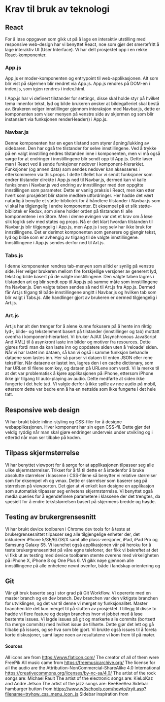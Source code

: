 # Krav til bruk av teknologi

## React
For å løse oppgaven som gikk ut på å lage en interaktiv utstilling med responsive web-design har vi benyttet React, noe som gjør det smertefritt å lage interaktiv UI (User Interface). Vi har delt prosjektet opp i en rekke React-komponenter.

### App.js

App.js er moder-komponenten og entrypoint til web-applikasjonen. Alt som blir vist på skjermen blir rendret via App.js. App.js rendres på DOM-en i index.js, som igjen rendres i index.html. 

I App.js har vi definert tilstander for settings, disse skal holde styr på hvilket tema innenfor tekst, lyd og bilde brukeren ønsker at bildegalleriet skal bestå av. Brukeren velger innstillinger gjennom interaksjon med Navbar.js, dette er komponenten som viser menyen på venstre side av skjermen og som blir instansiert via funksjonen renderHeader() i App.js. 

### Navbar.js

Denne komponenten har en egen tilstand som styrer åpning/lukking av sidebaren. Den har også tre tilstander for selve innstillingene. Ved å trykke på en valgt innstilling endres tilstanden inne i komponenten, men vi må også sørge for at endringer i innstillingene blir sendt opp til App.js. Dette løser man i React ved å sende funksjoner nedover i komponent-hierarkiet. Funksjoner (og annen data) som sendes nedover kan aksesseres i etterkommeren via this.props. I dette tilfellet har vi sendt funksjoner som endrer tilstander direkte i App.js ned til Navbar.js, dermed kan vi kalle funksjonen i Navbar.js ved endring av innstillinger med den oppgitte innstillingen som parameter. Dette er vanlig praksis i React, men kan etter hvert som prosjektet blir større medføre utfordringer. Her hadde det vært naturlig å benytte et støtte-bibliotek for å håndtere tilstander i Navbar.js som vi skal ha tilgjengelig i andre komponenter. Et eksempel på et slik støtte-bibliotek er Redux, som alene holder orden på tilstanden til alle komponentene i en Store. Men i denne øvingen var det et krav om å løse slik logikk selv med states og props. Nå er det klart hvordan tilstanden til Navbar.js blir tilgjengelig i App.js, men App.js i seg selv har ikke bruk for innstillingene. Det er derimot komponenten som generere og gjengir tekst, lyd og bilde som er avhengig av tilgang til de valgte innstillingene. Innstillingene i App.js sendes derfor ned til Art.js.

### Tabs.js
I denne komponenten rendres tab-menyen som alltid er synlig på venstre side. Her velger brukeren mellom fire forskjellige versjoner av generert lyd, tekst og bilde basert på de valgte innstillingene. Den valgte taben lagres i tilstanden art og blir sendt opp til App.js på samme måte som innstillingene fra Navbar.js. Den valgte taben sendes så ned til Art.js fra App.js. Dermed får Art.js tilgang til både innstillingene angitt i Navbar.js og hvilken tab som blir valgt i Tabs.js. Alle handlinger gjort av brukeren er dermed tilgjengelig i Art.js.  

### Art.js

Art.js har alt den trenger for å alene kunne fokusere på å hente inn riktig lyd-, bilde- og tekstelement basert på tilstander (innstillinger og tab) mottatt ovenfra i komponent-hierarkiet. Vi bruker AJAX (Asynchronous JavaScript And XML) til å asynkront laste inn bilder og motiver fra resources. Dette gjøres fordi man da kan laste inn og oppdatere siden uten å ‘reloade’ siden. Når vi har lastet inn dataen, så kan vi også i samme funksjon behandle dataene som lastes inn. Her så parser vi dataen til enten JSON eller rene tekstfiler. Når dataene er lastet inn, lagres den i en cache dictionary, som har URLen til filene som key, og dataen på URLene som verdi. 
Vi la merke til at det var problematisk å kjøre applikasjonen på iPhone, ettersom iPhone ikke gir tilgang til auto-playing av audio. Dette medførte at siden ikke fungerte i det hele tatt. Vi valgte derfor å ikke spille av noe audio på mobil, ettersom dette var bedre enn å ha en nettside som ikke fungerte i det hele tatt.



## Responsive web design 
Vi har brukt både inline-styling og CSS-filer for å designe webapplikasjonen. Hver komponent har sin egen CSS-fil. Dette gjør det veldig ryddig når man skal gjøre endringer underveis under utvikling og i ettertid når man ser tilbake på koden.  

## Tilpass skjermstørrelse
Vi har benyttet viewport for å sørge for at applikasjonen tilpasser seg alle ulike skjermstørrelser. Trikset for å få til dette er å istedenfor å bruke absolutte størrelser i klassene i CSS-filene så benytter vi relative størrelser som for eksempel vh og vmax. Dette er størrelser som baserer seg på størrelsen på viewporten. Det gjør at vi enkelt kan designe en applikasjon som automatisk tilpasser seg enhetens skjermstørrelse. Vi benyttet også media queries for å egendefinere parametere i klassene der det trengtes, da spesielt for å endre tekststørrelsen basert på skjermens bredde og høyde. 

## Testing av brukergrensesnitt
Vi har brukt device toolbaren i Chrome dev tools for å teste at brukergrensesnittet tilpasser seg alle tilgjengelige enheter der, det inkluderer iPhone 5/SE/6/7/8/X samt alle pluss-versjoner, iPad, iPad Pro og Samsung Galaxy S5. Vi launchet også applikasjonen vår på heroku for å teste brukergrensesnittet på våre egne telefoner, der fikk vi bekreftet at det vi fikk ut av testing med device toolbaren stemte overens med virkeligheten på iPhone X, iPhone 8 og One Plus 6. Vi gikk nøye gjennom alle innstillingene på alle enhetene nevnt ovenfor, både i landskap orientering og   

## Git
Vår git bruk baserte seg i stor grad på Git Workflow. Vi opererte med en master branch og en dev branch. Dev branchen var den viktigste branchen for utviklingen, og det var til denne vi merget ny funksjonalitet. Master branchen ble det kun merget til på slutten av prosjektet. I tillegg til disse to hadde vi flere feature og design branches hvor vi jobbet med å løse bestemte issues. Vi lagde issues på git og markerte alle commits (bortsett fra merge commits) med hvilket issue de tilhørte. Dette gjør det lett og gå tilbake på issues, og se hva som ble gjort. Vi brukte også issues til å foreta korte diskusjoner, samt lagre noen av resultatene vi kom frem til på møter.





#### Sources
All icons are from https://www.flaticon.com/
The creator of all of them were FreePik
All music came from https://freemusicarchive.org/ 
The license for all the audio are the Attribution-NonCommercial-ShareAlike 4.0 International
https://creativecommons.org/licenses/by-nc-sa/4.0/ 
The artist of the rock songs are: Michael Rault
The artist of the electronic songs are: KieLoKaz and Andre Jetson
The artist of the jazz songs are: BeeBeeSea
Sidebar hamburger button from https://www.w3schools.com/howto/tryit.asp?filename=tryhow_css_menu_icon_js
Sidebar inspiration from 

 

 
